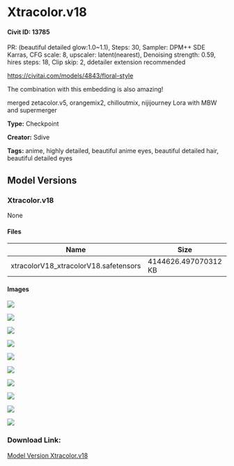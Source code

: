 # Xtracolor.v18

#### Civit ID: 13785

<p>PR: (beautiful detailed glow:1.0~1.1), Steps: 30, Sampler: DPM++ SDE Karras, CFG scale: 8, upscaler: latent(nearest), Denoising strength: 0.59, hires steps: 18, Clip skip: 2, ddetailer extension recommended</p><p></p><p><a target="_blank" rel="ugc" href="https://civitai.com/models/4843/floral-style">https://civitai.com/models/4843/floral-style</a></p><p>The combination with this embedding is also amazing!</p><p></p><p></p><p>merged zetacolor.v5, orangemix2, chilloutmix, nijijourney Lora with MBW and supermerger</p>

**Type:** Checkpoint

**Creator:** Sdive

**Tags:** anime, highly detailed, beautiful anime eyes, beautiful detailed hair, beautiful detailed eyes

## Model Versions

### Xtracolor.v18

None

#### Files

| Name | Size | Type | Format | Download Url | AutoV1 | AutoV2 | SHA256 | CRC32 | BLAKE3 |
| --- | --- | --- | --- | --- | --- | --- | --- | --- | --- |
| xtracolorV18_xtracolorV18.safetensors | 4144626.497070312 KB | Model | SafeTensor | https://civitai.com/api/download/models/16231 | 8A910457 | BF0D804385 | BF0D80438589DA4C450E0E7101B5E97DA1A08355C78EBE5024EAA1AB0A0CBAFE | C6821A87 | D652D30B93BAAF07694B2DBC039DEC297875DB56B24122368E8867E3D9B57AE0 |

#### Images

<p><img src="https://image.civitai.com/xG1nkqKTMzGDvpLrqFT7WA/ed6cd0ca-a65f-49b3-2842-f10c42af6c00/width=450/596430.jpeg" /></p>

<p><img src="https://image.civitai.com/xG1nkqKTMzGDvpLrqFT7WA/2d6f81d4-ab7a-4293-f62d-3566282bc400/width=450/164205.jpeg" /></p>

<p><img src="https://image.civitai.com/xG1nkqKTMzGDvpLrqFT7WA/9e4a2493-a90c-43d7-d410-98ceaa699400/width=450/419091.jpeg" /></p>

<p><img src="https://image.civitai.com/xG1nkqKTMzGDvpLrqFT7WA/68dd1970-584d-456a-30ec-a3d0cb1cf500/width=450/164207.jpeg" /></p>

<p><img src="https://image.civitai.com/xG1nkqKTMzGDvpLrqFT7WA/bbebc9cd-30fa-4340-0862-63b613589d00/width=450/164206.jpeg" /></p>

<p><img src="https://image.civitai.com/xG1nkqKTMzGDvpLrqFT7WA/23b30259-da0c-499f-b724-d099438d7500/width=450/164026.jpeg" /></p>

<p><img src="https://image.civitai.com/xG1nkqKTMzGDvpLrqFT7WA/2846b173-dc18-4a26-908c-5a737cd8b300/width=450/163834.jpeg" /></p>

<p><img src="https://image.civitai.com/xG1nkqKTMzGDvpLrqFT7WA/ef3ac0de-1fbd-499b-a741-60c5cbf8b200/width=450/164025.jpeg" /></p>

<p><img src="https://image.civitai.com/xG1nkqKTMzGDvpLrqFT7WA/1eb3bd6b-b5c5-414a-ee31-df995ba3d700/width=450/164027.jpeg" /></p>

<p><img src="https://image.civitai.com/xG1nkqKTMzGDvpLrqFT7WA/ccc7cdbd-790c-456a-92e1-383033c3ab00/width=450/164204.jpeg" /></p>

### Download Link:

[Model Version Xtracolor.v18](https://civitai.com/api/download/models/16231)

